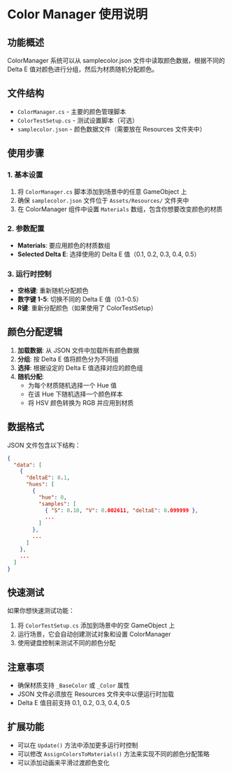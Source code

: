 # Color Manager 使用说明

## 功能概述
ColorManager 系统可以从 samplecolor.json 文件中读取颜色数据，根据不同的 Delta E 值对颜色进行分组，然后为材质随机分配颜色。

## 文件结构
- `ColorManager.cs` - 主要的颜色管理脚本
- `ColorTestSetup.cs` - 测试设置脚本（可选）
- `samplecolor.json` - 颜色数据文件（需要放在 Resources 文件夹中）

## 使用步骤

### 1. 基本设置
1. 将 `ColorManager.cs` 脚本添加到场景中的任意 GameObject 上
2. 确保 `samplecolor.json` 文件位于 `Assets/Resources/` 文件夹中
3. 在 ColorManager 组件中设置 `Materials` 数组，包含你想要改变颜色的材质

### 2. 参数配置
- **Materials**: 要应用颜色的材质数组
- **Selected Delta E**: 选择使用的 Delta E 值（0.1, 0.2, 0.3, 0.4, 0.5）

### 3. 运行时控制
- **空格键**: 重新随机分配颜色
- **数字键 1-5**: 切换不同的 Delta E 值（0.1-0.5）
- **R键**: 重新分配颜色（如果使用了 ColorTestSetup）

## 颜色分配逻辑

1. **加载数据**: 从 JSON 文件中加载所有颜色数据
2. **分组**: 按 Delta E 值将颜色分为不同组
3. **选择**: 根据设定的 Delta E 值选择对应的颜色组
4. **随机分配**: 
   - 为每个材质随机选择一个 Hue 值
   - 在该 Hue 下随机选择一个颜色样本
   - 将 HSV 颜色转换为 RGB 并应用到材质

## 数据格式
JSON 文件包含以下结构：
```json
{
  "data": [
    {
      "deltaE": 0.1,
      "hues": [
        {
          "hue": 0,
          "samples": [
            { "S": 0.10, "V": 0.002611, "deltaE": 0.099999 },
            ...
          ]
        },
        ...
      ]
    },
    ...
  ]
}
```

## 快速测试
如果你想快速测试功能：
1. 将 `ColorTestSetup.cs` 添加到场景中的空 GameObject 上
2. 运行场景，它会自动创建测试对象和设置 ColorManager
3. 使用键盘控制来测试不同的颜色分配

## 注意事项
- 确保材质支持 `_BaseColor` 或 `_Color` 属性
- JSON 文件必须放在 Resources 文件夹中以便运行时加载
- Delta E 值目前支持 0.1, 0.2, 0.3, 0.4, 0.5

## 扩展功能
- 可以在 `Update()` 方法中添加更多运行时控制
- 可以修改 `AssignColorsToMaterials()` 方法来实现不同的颜色分配策略
- 可以添加动画来平滑过渡颜色变化
